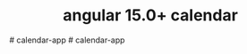 <h1 align="center">angular 15.0+ calendar</h1>


<div align="center">
</div>#   c a l e n d a r - a p p  
 #   c a l e n d a r - a p p  
 